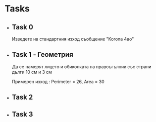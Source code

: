 **<h1>Tasks</h1>**
<ul>
  <li>
    <h2> Task 0 </h2>
    <p> Изведете на стандартния изход съобщение "Korona 4ao" </p>
  </li>
  <li>
    <h2> Task 1 - Геометрия </h2>
    <p> Да се намерят лицето и обиколката на правоъгълник със страни дълги 10 см и 3 см </p>
    <p> Примерен изход : Perimeter = 26, Area = 30 </p>
  </li>
  <li><h2>Task 2</h2></li>
  <li><h2>Task 3</h2></li>
</ul>
